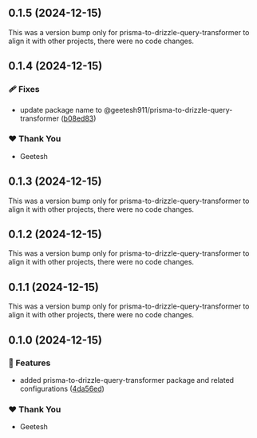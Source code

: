## 0.1.5 (2024-12-15)

This was a version bump only for prisma-to-drizzle-query-transformer to align it with other projects, there were no code changes.

## 0.1.4 (2024-12-15)

### 🩹 Fixes

- update package name to @geetesh911/prisma-to-drizzle-query-transformer ([b08ed83](https://github.com/geetesh911/prisma-helpers/commit/b08ed83))

### ❤️ Thank You

- Geetesh

## 0.1.3 (2024-12-15)

This was a version bump only for prisma-to-drizzle-query-transformer to align it with other projects, there were no code changes.

## 0.1.2 (2024-12-15)

This was a version bump only for prisma-to-drizzle-query-transformer to align it with other projects, there were no code changes.

## 0.1.1 (2024-12-15)

This was a version bump only for prisma-to-drizzle-query-transformer to align it with other projects, there were no code changes.

## 0.1.0 (2024-12-15)

### 🚀 Features

- added prisma-to-drizzle-query-transformer package and related configurations ([4da56ed](https://github.com/geetesh911/prisma-helpers/commit/4da56ed))

### ❤️ Thank You

- Geetesh